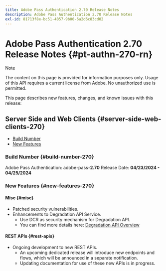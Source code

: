 ```yaml
---
title: Adobe Pass Authentication 2.70 Release Notes
description: Adobe Pass Authentication 2.70 Release Notes
exl-id: 81713f8e-bc51-4057-9b00-6a2d6c83cd02
---
```

# Adobe Pass Authentication 2.70 Release Notes {#pt-authn-270-rn}

>[!NOTE]
>
>The content on this page is provided for information purposes only. Usage of this API requires a current license from Adobe. No unauthorized use is permitted.

This page describes new features, changes, and known issues with this release:

## Server Side and Web Clients {#server-side-web-clients-270}

* [Build Number](#build-number-270)
* [New Features](#new-features-270)

### Build Number {#build-number-270}

Adobe Pass Authentication: adobe-pass-**2.70**
Release Date: **04/23/2024 - 04/25/2024** 

### New Features {#new-features-270}

#### Misc {#misc}

* Patched security vulnerabilities.
* Enhancements to Degradation API Service.
  * Use DCR as security mechanism for Degradation API.
  * You can find more details here: [Degradation API Overview](degradation-api-overview.md)

#### REST APIs {#rest-apis}

* Ongoing development to new REST APIs.
  * An upcoming dedicated release will introduce new endpoints and flows, which will be announced in a separate notification.
  * Updating documentation for use of these new APIs is in progress.
